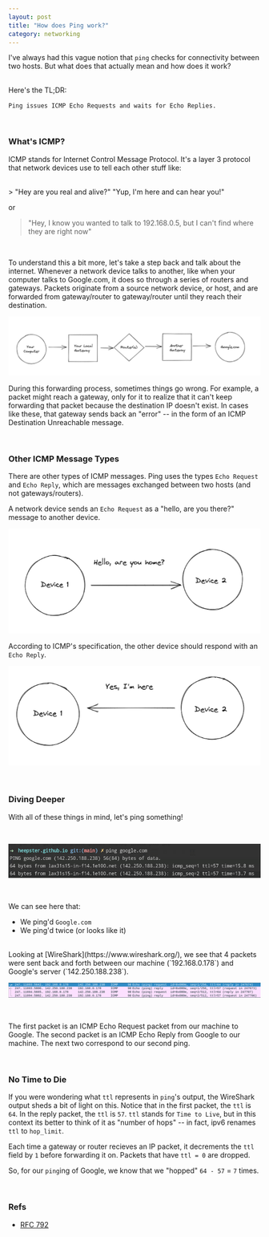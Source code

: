 ```yaml
---
layout: post
title: "How does Ping work?"
category: networking
---
```


I've always had this vague notion that `ping` checks for connectivity between two hosts.  But what does that actually mean and how does it work?

<br />
Here's the TL;DR:

```
Ping issues ICMP Echo Requests and waits for Echo Replies.
```

<br />

### What's ICMP?

ICMP stands for Internet Control Message Protocol.  It's a layer 3 protocol that network devices use to tell each other stuff like:

<br />
> "Hey are you real and alive?"
  "Yup, I'm here and can hear you!"

or

> "Hey, I know you wanted to talk to 192.168.0.5, but I can't find where they are right now"

<br />

To understand this a bit more, let's take a step back and talk about the internet.  Whenever a network device talks to another, like when your computer talks to Google.com, it does so through a series of routers and gateways.  Packets originate from a source network device, or host, and are forwarded from gateway/router to gateway/router until they reach their destination.

![Gateway diagram](/assets/images/posts/ping3.png)

During this forwarding process, sometimes things go wrong.  For example, a packet might reach a gateway, only for it to realize that it can't keep forwarding that packet because the destination IP doesn't exist.  In cases like these, that gateway sends back an "error" -- in the form of an ICMP Destination Unreachable message.

<br />

### Other ICMP Message Types

There are other types of ICMP messages.  Ping uses the types `Echo Request` and `Echo Reply`, which are messages exchanged between two hosts (and not gateways/routers).

A network device sends an `Echo Request` as a "hello, are you there?" message to another device.

![Echo Request Diagram](/assets/images/posts/ping1.png)

According to ICMP's specification, the other device should respond with an `Echo Reply`.

![Echo Reply Diagram](/assets/images/posts/ping2.png)

<br />

### Diving Deeper

With all of these things in mind, let's ping something!

<br />

![Ping Terminal Screenshot](/assets/images/posts/ping-terminal.png)

<br />

We can see here that:
  * We ping'd `Google.com`
  * We ping'd twice (or looks like it)


<br />
Looking at [WireShark](https://www.wireshark.org/), we see that 4 packets were sent back and forth between our machine (`192.168.0.178`) and Google's server (`142.250.188.238`).

<br />

![Ping Wireshark Results](/assets/images/posts/ping-wireshark-result.png)

<br />

The first packet is an ICMP Echo Request packet from our machine to Google.  The second packet is an ICMP Echo Reply from Google to our machine.  The next two correspond to our second ping.

<br />

### No Time to Die

If you were wondering what `ttl` represents in `ping`'s output, the WireShark output sheds a bit of light on this.  Notice that in the first packet, the `ttl` is `64`.  In the reply packet, the `ttl` is `57`.  `ttl` stands for `Time to Live`, but in this context its better to think of it as "number of hops" -- in fact, ipv6 renames `ttl` to `hop_limit`.

Each time a gateway or router recieves an IP packet, it decrements the `ttl` field by `1` before forwarding it on.  Packets that have `ttl = 0` are dropped.

So, for our `ping`ing of Google, we know that we "hopped" `64 - 57` = `7` times.

<br />

### Refs

* [RFC 792](https://datatracker.ietf.org/doc/html/rfc792)

